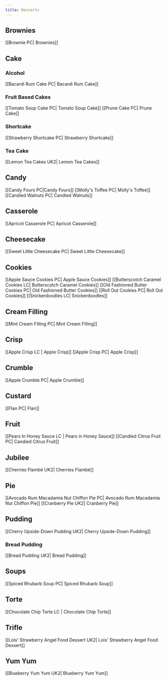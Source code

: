 ```yaml
---
title: Desserts
---
```

## Brownies
[[Brownie PC| Brownies]]
## Cake
### Alcohol 
[[Bacardi Rum Cake PC| Bacardi Rum Cake]]
### Fruit Based Cakes
[[Tomato Soup Cake PC| Tomato Soup Cake]]
[[Prune Cake PC| Prune Cake]]
### Shortcake
[[Strawberry Shortcake PC| Strawberry Shortcake]]
### Tea Cake
[[Lemon Tea Cakes UK2| Lemon Tea Cakes]]
## Candy
[[Candy Fours PC|Candy Fours]]
[[Molly's Toffee PC| Molly's Toffee]]
[[Candied Walnuts PC| Candied Walnuts]]
## Casserole
[[Apricot Casserole PC| Apricot Casserole]]
## Cheesecake
[[Sweet Little Cheesecake PC| Sweet Little Cheesecake]]
## Cookies
[[Apple Sauce Cookies PC| Apple Sauce Cookies]]
[[Butterscotch Caramel Cookies LC| Butterscotch Caramel Cookies]]
[[Old Fashioned Butter Cookies PC| Old Fashioned Butter Cookies]]
[[Roll Out Cookies PC| Roll Out Cookies]]
[[Snickerdoodles LC| Snickerdoodles]]
## Cream Filling
[[Mint Cream Filling PC| Mint Cream Filling]]
## Crisp
[[Apple Crisp LC | Apple Crisp]]
[[Apple Crisp PC| Apple Crisp]]
## Crumble
[[Apple Crumble PC| Apple Crumble]]
## Custard
[[Flan PC| Flan]]
## Fruit
[[Pears In Honey Sauce LC | Pears in Honey Sauce]]
[[Candied Citrus Fruit PC| Candied Citrus Fruit]]
## Jubilee
[[Cherries Flambé UK2| Cherries Flambé]]
## Pie
[[Avocado Rum Macadamia Nut Chiffon Pie PC| Avocado Rum Macadamia Nut Chiffon Pie]]
[[Cranberry Pie UK2| Cranberry Pie]]
## Pudding
[[Cherry Upside-Down Pudding UK2| Cherry Upside-Down Pudding]]
### Bread Pudding
[[Bread Pudding UK2| Bread Pudding]]
## Soups
[[Spiced Rhubarb Soup PC| Spiced Rhubarb Soup]]
## Torte
[[Chocolate Chip Torte LC | Chocolate Chip Torte]]
## Trifle
[[Lois' Strawberry Angel Food Dessert UK2| Lois' Strawberry Angel Food Dessert]]
## Yum Yum
[[Blueberry Yum Yum UK2| Blueberry Yum Yum]]